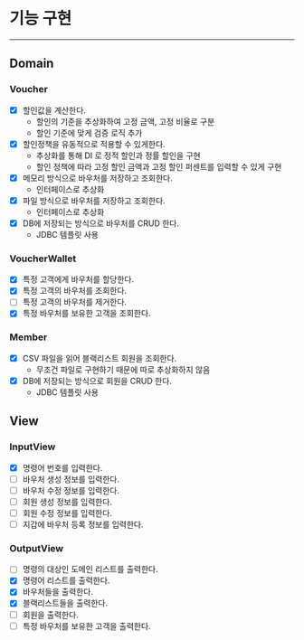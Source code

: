 # 기능 구현

---

## Domain
### Voucher
- [x] 할인값을 계산한다.
  - 할인의 기준을 추상화하여 고정 금액, 고정 비율로 구분
  - 할인 기준에 맞게 검증 로직 추가
- [x] 할인정책을 유동적으로 적용할 수 있게한다.
  - 추상화를 통해 DI 로 정적 할인과 정률 할인을 구현
  - 할인 정책에 따라 고정 할인 금액과 고정 할인 퍼센트를 입력할 수 있게 구현
- [x] 메모리 방식으로 바우처를 저장하고 조회한다.
  - 인터페이스로 추상화
- [x] 파일 방식으로 바우처를 저장하고 조회한다.
  - 인터페이스로 추상화
- [x] DB에 저장되는 방식으로 바우처를 CRUD 한다.
  - JDBC 템플릿 사용

### VoucherWallet
- [x] 특정 고객에게 바우처를 할당한다.
- [x] 특정 고객의 바우처를 조회한다.
- [ ] 특정 고객의 바우처를 제거한다.
- [x] 특정 바우처를 보유한 고객을 조회한다.

### Member
- [x] CSV 파일을 읽어 블랙리스트 회원을 조회한다.
  - 무조건 파일로 구현하기 때문에 따로 추상화하지 않음
- [x] DB에 저장되는 방식으로 회원을 CRUD 한다.
  - JDBC 템플릿 사용

## View
### InputView
- [x] 명령어 번호를 입력한다.
- [ ] 바우처 생성 정보를 입력한다.
- [ ] 바우처 수정 정보를 입력한다.
- [ ] 회원 생성 정보를 입력한다.
- [ ] 회원 수정 정보를 입력한다.
- [ ] 지갑에 바우처 등록 정보를 입력한다.

### OutputView
- [ ] 명령의 대상인 도메인 리스트를 출력한다.
- [x] 명령어 리스트를 출력한다.
- [x] 바우처들을 출력한다.
- [x] 블랙리스트들을 출력한다.
- [ ] 회원을 출력한다.
- [ ] 특정 바우처를 보유한 고객을 출력한다.
